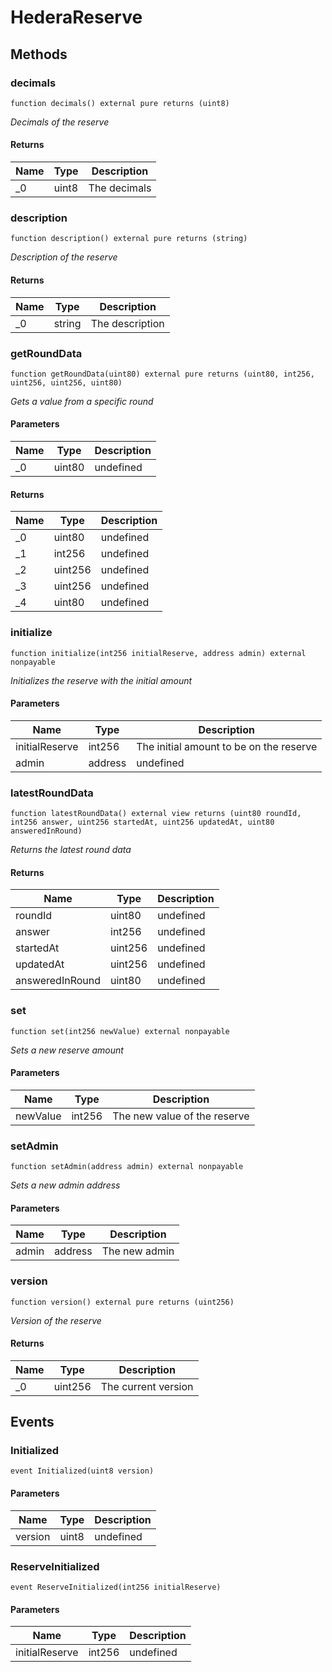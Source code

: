 # HederaReserve









## Methods

### decimals

```solidity
function decimals() external pure returns (uint8)
```



*Decimals of the reserve*


#### Returns

| Name | Type | Description |
|---|---|---|
| _0 | uint8 | The decimals |

### description

```solidity
function description() external pure returns (string)
```



*Description of the reserve*


#### Returns

| Name | Type | Description |
|---|---|---|
| _0 | string | The description |

### getRoundData

```solidity
function getRoundData(uint80) external pure returns (uint80, int256, uint256, uint256, uint80)
```



*Gets a value from a specific round*

#### Parameters

| Name | Type | Description |
|---|---|---|
| _0 | uint80 | undefined |

#### Returns

| Name | Type | Description |
|---|---|---|
| _0 | uint80 | undefined |
| _1 | int256 | undefined |
| _2 | uint256 | undefined |
| _3 | uint256 | undefined |
| _4 | uint80 | undefined |

### initialize

```solidity
function initialize(int256 initialReserve, address admin) external nonpayable
```



*Initializes the reserve with the initial amount*

#### Parameters

| Name | Type | Description |
|---|---|---|
| initialReserve | int256 | The initial amount to be on the reserve |
| admin | address | undefined |

### latestRoundData

```solidity
function latestRoundData() external view returns (uint80 roundId, int256 answer, uint256 startedAt, uint256 updatedAt, uint80 answeredInRound)
```



*Returns the latest round data*


#### Returns

| Name | Type | Description |
|---|---|---|
| roundId | uint80 | undefined |
| answer | int256 | undefined |
| startedAt | uint256 | undefined |
| updatedAt | uint256 | undefined |
| answeredInRound | uint80 | undefined |

### set

```solidity
function set(int256 newValue) external nonpayable
```



*Sets a new reserve amount*

#### Parameters

| Name | Type | Description |
|---|---|---|
| newValue | int256 | The new value of the reserve |

### setAdmin

```solidity
function setAdmin(address admin) external nonpayable
```



*Sets a new admin address*

#### Parameters

| Name | Type | Description |
|---|---|---|
| admin | address | The new admin |

### version

```solidity
function version() external pure returns (uint256)
```



*Version of the reserve*


#### Returns

| Name | Type | Description |
|---|---|---|
| _0 | uint256 | The current version |



## Events

### Initialized

```solidity
event Initialized(uint8 version)
```





#### Parameters

| Name | Type | Description |
|---|---|---|
| version  | uint8 | undefined |

### ReserveInitialized

```solidity
event ReserveInitialized(int256 initialReserve)
```





#### Parameters

| Name | Type | Description |
|---|---|---|
| initialReserve  | int256 | undefined |



